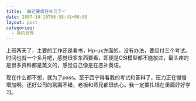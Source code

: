 ```yaml
---
title: '最近要疯狂补习了~'
date: 2007-10-10T06:58:41+00:00
layout: post
categories:
  - 我的世界
---
```


上班两天了，主要的工作还是看书，Hp-ux方面的。没有办法，要应付三个考试。时间也就一个多月吧，感觉很多东西要看，即便是OSI模型都不能放过，最头疼的是很多资料都是英文的，感觉自己像是在恶补英语。

现在什么都不想，就为了pass。至于西宁得看我的考试和答辩了，压力正在慢慢增加啊。还好公司的氛围不错，老板和师兄都很热心。我一定要扎根在里面好好学习。